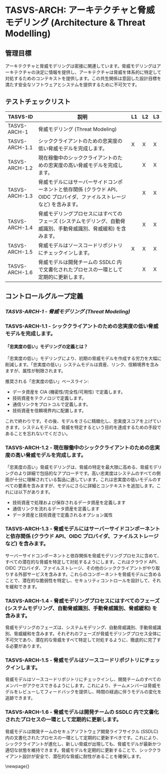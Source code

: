 # TASVS-ARCH: アーキテクチャと脅威モデリング (Architecture & Threat Modelling)

## 管理目標

アーキテクチャと脅威モデリングは密接に関連しています。脅威モデリングはアーキテクチャの決定に情報を提供し、アーキテクチャは脅威を体系的に特定して対処するためのコンテキストを提供します。この共生関係は意図した設計目標を満たす安全なソフトウェアとシステムを提供するために不可欠です。


## テストチェックリスト

| TASVS-ID       | 説明                                                                                                                                        | L1 | L2 | L3 |
| ---- | ------------- | - | - | - |
| TASVS-ARCH-1   | 脅威モデリング (Threat Modeling)                                                                                                            |    |    |    |
| TASVS-ARCH-1.1 | シッククライアントのための忠実度の低い脅威モデルを完成します。                                                                              | X  | X  | X  |
| TASVS-ARCH-1.2 | 現在稼働中のシッククライアントのための忠実度の高い脅威モデルを完成します。                                                                  |    | X  | X  |
| TASVS-ARCH-1.3 | 脅威モデルにはサーバーサイドコンポーネントと依存関係 (クラウド API、OIDC プロバイダ、ファイルストレージなど) を含みます。                   |    | X  | X  |
| TASVS-ARCH-1.4 | 脅威モデリングプロセスにはすべてのフェーズ (システムモデリング、自動脅威識別、手動脅威識別、脅威緩和) を含みます。                          |    | X  | X  |
| TASVS-ARCH-1.5 | 脅威モデルはソースコードリポジトリにチェックインします。                                                                                    | X  | X  | X  |
| TASVS-ARCH-1.6 | 脅威モデルは開発チームの SSDLC 内で文書化されたプロセスの一環として定期的に更新します。                                                     |    | X  | X  |

## コントロールグループ定義

### *TASVS-ARCH-1 - 脅威モデリング (Threat Modeling)*

### TASVS-ARCH-1.1 - シッククライアントのための忠実度の低い脅威モデルを完成します。

#### 「忠実度の低い」モデリングの定義とは？

「忠実度の低い」モデリングにより、初期の脅威モデルを作成する労力を大幅に削減します。「忠実度の低い」システムモデルは資産、リンク、信頼境界を含みますが、属性が制限されます。

推奨される「忠実度の低い」ベースライン:
- データ資産を CIA (機密性/完全性/可用性) で定義します。
- 技術資産をテクノロジで定義します。
- 通信リンクをプロトコルで定義します。
- 技術資産を信頼境界内に配置します。

これで終わりです。その後、モデルをさらに精緻化し、忠実度スコアを上げていきます。システムモデルは、脅威を特定するという目的を達成するための手段であることを忘れないでください。

### TASVS-ARCH-1.2 - 現在稼働中のシッククライアントのための忠実度の高い脅威モデルを完成します。

「忠実度の高い」脅威モデリングは、脅威の特定を最大限に高める、脅威モデリングのより詳細で包括的なアプローチです。高い忠実度はシステムのすべての側面が十分に理解されている製品に適しています。これは忠実度の低いモデルのすべての要素を含みますが、モデルにさらに詳細とコンテキストを追加します。これには以下があります。

- 技術資産で処理および保存されるデータ資産を定義します
- 通信リンクを流れるデータ資産を定義します
- データ資産と技術資産で定義されるオプション属性

### TASVS-ARCH-1.3 - 脅威モデルにはサーバーサイドコンポーネントと依存関係 (クラウド API、OIDC プロバイダ、ファイルストレージなど) を含みます。

サーバーサイドコンポーネントと依存関係を脅威モデリングプロセスに含めて、すべての潜在的な脅威を特定して対処するようにします。これはクラウド API、OIDC プロバイダ、ファイルストレージ、その他のシッククライアントがやり取りする外部サービスを含みます。これらのコンポーネントを脅威モデルに含めることで、潜在的な脆弱性を特定し、セキュリティコントロールを設計して、それを緩和できます。

### TASVS-ARCH-1.4 - 脅威モデリングプロセスにはすべてのフェーズ (システムモデリング、自動脅威識別、手動脅威識別、脅威緩和) を含みます。

脅威モデリングのフェーズは、システムモデリング、自動脅威識別、手動脅威識別、脅威緩和を含みます。それぞれのフェーズが脅威モデリングプロセス全体に不可欠であり、潜在的な脅威をすべて特定して対処するように、徹底的に完了する必要があります。

### TASVS-ARCH-1.5 - 脅威モデルはソースコードリポジトリにチェックインします。

脅威モデルはソースコードリポジトリにチェックインし、開発チームのすべてのメンバーがアクセスできるようにします。これにより、チームメンバーは脅威モデルをレビューしてフィードバックを提供し、時間の経過に伴うモデルの変化を追跡できます。


### TASVS-ARCH-1.6 - 脅威モデルは開発チームの SSDLC 内で文書化されたプロセスの一環として定期的に更新します。

脅威モデルは開発チームのセキュアソフトウェア開発ライフサイクル (SSDLC) 内の文書化されたプロセスの一環として定期的に更新すべきです。これにより、シッククライアントが進化し、新しい脅威が出現しても、脅威モデルが最新かつ適切な状態を維持できます。脅威モデルを定期的に更新することで、シッククライアント設計が安全で、潜在的な脅威に耐性があることを確保します。


\newpage{}
